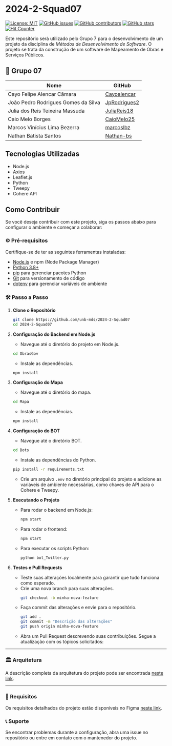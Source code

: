 # 2024-2-Squad07

[![License: MIT](https://img.shields.io/badge/License-MIT-yellow.svg)](./LICENSE)
[![GitHub issues](https://img.shields.io/github/issues/unb-mds/2024-2-Squad07)](https://img.shields.io/github/issues/unb-mds/2024-2-Squad07)
[![GitHub contributors](https://img.shields.io/github/contributors/unb-mds/2024-2-Squad07)](https://img.shields.io/github/contributors/unb-mds/2024-2-Squad07)
[![GitHub stars](https://img.shields.io/github/stars/unb-mds/2024-2-Squad07)](https://img.shields.io/github/stars/unb-mds/2024-2-Squad07)
[![Hit Counter](https://views.whatilearened.today/views/github/unb-mds/2024-2-Squad07.svg)](https://views.whatilearened.today/views/github/unb-mds/2024-2-Squad07)

Este repositório será utilizado pelo Grupo 7 para o desenvolvimento de um projeto da disciplina de *Métodos de Desenvolvimento de Software*. O projeto se trata da construção de um software de Mapeamento de Obras e Serviços Públicos.

## 👥 Grupo 07 

| Nome        | GitHub             |
|---------------------|--------------------|
| Cayo Felipe Alencar Câmara   | [Cayoalencar](https://github.com/Cayoalencar) |
| João Pedro Rodrigues Gomes da Silva   | [JpRodrigues2](https://github.com/JpRodrigues2)  |
| Julia dos Reis Teixeira Massuda  | [JuliaReis18](https://github.com/JuliaReis18) |
| Caio Melo Borges  | [CaioMelo25](https://github.com/CaioMelo25) |
| Marcos Vinícius Lima Bezerra  | [marcoslbz](https://github.com/marcoslbz) |
| Nathan Batista Santos  | [Nathan-bs](https://github.com/Nathan-bs) |


## Tecnologias Utilizadas
- Node.js
- Axios
- Leaflet.js
- Python
- Tweepy
- Cohere API

## Como Contribuir

Se você deseja contribuir com este projeto, siga os passos abaixo para configurar o ambiente e começar a colaborar:

### ⚙️ Pré-requisitos
Certifique-se de ter as seguintes ferramentas instaladas:
- [Node.js](https://nodejs.org/) e npm (Node Package Manager)
- [Python 3.8+](https://www.python.org/)
- [pip](https://pip.pypa.io/en/stable/) para gerenciar pacotes Python
- [Git](https://git-scm.com/) para versionamento de código
- [dotenv](https://pypi.org/project/python-dotenv/) para gerenciar variáveis de ambiente

### 🛠️ Passo a Passo

1. **Clone o Repositório**
   ```bash
   git clone https://github.com/unb-mds/2024-2-Squad07
   cd 2024-2-Squad07
   ```

2. **Configuração do Backend em Node.js**
   - Navegue até o diretório do projeto em Node.js.
   ```bash
   cd ObrasGov
   ```
   - Instale as dependências.
   ```bash
   npm install
   ```
 

3. **Configuração do Mapa**
   - Navegue até o diretório do mapa.
   ```bash
   cd Mapa
   ```
   - Instale as dependências.
   ```bash
   npm install
   ```

4. **Configuração do BOT**
   - Navegue até o diretório BOT.
   ```bash
   cd Bots
   ```

   - Instale as dependências do Python.
   ```bash
   pip install -r requirements.txt
   ```
   - Crie um arquivo `.env` no diretório principal do projeto e adicione as variáveis de ambiente necessárias, como chaves de API para o Cohere e Tweepy.

5. **Executando o Projeto**
   - Para rodar o backend em Node.js:
     ```bash
     npm start
     ```
   - Para rodar o frontend:
     ```bash
     npm start
     ```
   - Para executar os scripts Python:
     ```bash
     python bot_Twitter.py
     ```

6. **Testes e Pull Requests**
   - Teste suas alterações localmente para garantir que tudo funciona como esperado.
   - Crie uma nova branch para suas alterações.
     ```bash
     git checkout -b minha-nova-feature
     ```
   - Faça commit das alterações e envie para o repositório.
     ```bash
     git add .
     git commit -m "Descrição das alterações"
     git push origin minha-nova-feature
     ```
   - Abra um Pull Request descrevendo suas contribuições.
   Segue a atualização com os tópicos solicitados:  

---

### 🏛️ Arquitetura  
A descrição completa da arquitetura do projeto pode ser encontrada [neste link](https://unb-mds.github.io/2024-2-Squad07/#arquitetura).  

---

### 📜 Requisitos  
Os requisitos detalhados do projeto estão disponíveis no Figma [neste link](https://www.figma.com/board/xAOzOYBkiF8Bqr9fmzCSi6/Projeto-MDS?node-id=150-579&t=cFXj9RyRCuIni7XX-1).  



### 📞 Suporte
Se encontrar problemas durante a configuração, abra uma issue no repositório ou entre em contato com o mantenedor do projeto.

